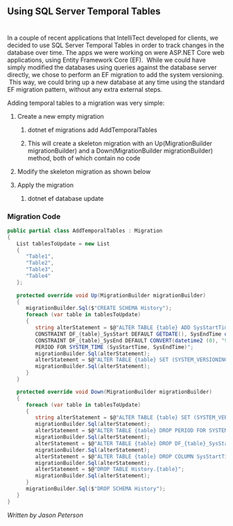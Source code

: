 

## Using SQL Server Temporal Tables 
#
In a couple of recent applications that IntelliTect developed for clients, we decided to use SQL Server Temporal Tables in order to track changes in the database over time. The apps we were working on were ASP.NET Core web applications, using Entity Framework Core (EF).  While we could have simply modified the databases using queries against the database server directly, we chose to perform an EF migration to add the system versioning.  This way, we could bring up a new database at any time using the standard EF migration pattern, without any extra external steps.

Adding temporal tables to a migration was very simple:

1. Create a new empty migration
    
    1. dotnet ef migrations add AddTemporalTables
    
    1. This will create a skeleton migration with an Up(MigrationBuilder migrationBuilder) and a Down(MigrationBuilder migrationBuilder) method, both of which contain no code
2. Modify the skeleton migration as shown below
3. Apply the migration
    1. dotnet ef database update

### Migration Code

```csharp
public partial class AddTemporalTables : Migration
{
   List tablesToUpdate = new List
   {
      "Table1",
      "Table2",
      "Table3",
      "Table4"
   };
   
   protected override void Up(MigrationBuilder migrationBuilder)
   {
      migrationBuilder.Sql($"CREATE SCHEMA History");
      foreach (var table in tablesToUpdate)
      {
         string alterStatement = $@"ALTER TABLE {table} ADD SysStartTime datetime2(0) GENERATED ALWAYS AS ROW START HIDDEN
         CONSTRAINT DF_{table}_SysStart DEFAULT GETDATE(), SysEndTime datetime2(0) GENERATED ALWAYS AS ROW END HIDDEN
         CONSTRAINT DF_{table}_SysEnd DEFAULT CONVERT(datetime2 (0), '9999-12-31 23:59:59'),
         PERIOD FOR SYSTEM_TIME (SysStartTime, SysEndTime)";
         migrationBuilder.Sql(alterStatement);
         alterStatement = $@"ALTER TABLE {table} SET (SYSTEM_VERSIONING = ON (HISTORY_TABLE = History.{table}));";
         migrationBuilder.Sql(alterStatement);
      }
   }

   protected override void Down(MigrationBuilder migrationBuilder)
   {
      foreach (var table in tablesToUpdate)
      {
         string alterStatement = $@"ALTER TABLE {table} SET (SYSTEM_VERSIONING = OFF);";
         migrationBuilder.Sql(alterStatement);
         alterStatement = $@"ALTER TABLE {table} DROP PERIOD FOR SYSTEM_TIME";
         migrationBuilder.Sql(alterStatement);
         alterStatement = $@"ALTER TABLE {table} DROP DF_{table}_SysStart, DF_{table}_SysEnd";
         migrationBuilder.Sql(alterStatement);
         alterStatement = $@"ALTER TABLE {table} DROP COLUMN SysStartTime, COLUMN SysEndTime";
         migrationBuilder.Sql(alterStatement);
         alterStatement = $@"DROP TABLE History.{table}";
         migrationBuilder.Sql(alterStatement);
      }
      migrationBuilder.Sql($"DROP SCHEMA History");
   }
}

```

_Written by Jason Peterson_
